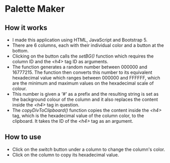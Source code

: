 # Palette Maker

## How it works
* I made this application using HTML, JavaScript and Bootstrap 5. 
* There are 6 columns, each with their individual color and a button at the bottom. 
* Clicking on the button calls the _setBG()_ function which requires the column ID and the _\<h4\>_ tag ID as arguments.
* The function generates a random number between 000000 and 16777215. The function then converts this number to its equivalent hexadecimal value which ranges between 000000 and FFFFFF, which are the minimum and maximum values on the hexadecimal scale of colour.
* This number is given a _'#'_ as a prefix and the resulting string is set as the background colour of the column and it also replaces the content inside the _\<h4\>_ tag in question.
* The _copyDivToClipboard()_ function copies the content inside the _\<h4\>_ tag, which is the hexadecimal value of the column color, to the clipboard. It takes the ID of the _\<h4\>_ tag as an argument.

## How to use
* Click on the _switch_ button under a column to change the column's color.
* Click on the column to copy its hexadecimal value.
